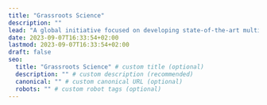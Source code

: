 ```yaml
---
title: "Grassroots Science"
description: ""
lead: "A global initiative focused on developing state-of-the-art multilingual language models through grassroots efforts."
date: 2023-09-07T16:33:54+02:00
lastmod: 2023-09-07T16:33:54+02:00
draft: false
seo:
  title: "Grassroots Science" # custom title (optional)
  description: "" # custom description (recommended)
  canonical: "" # custom canonical URL (optional)
  robots: "" # custom robot tags (optional)
---
```

